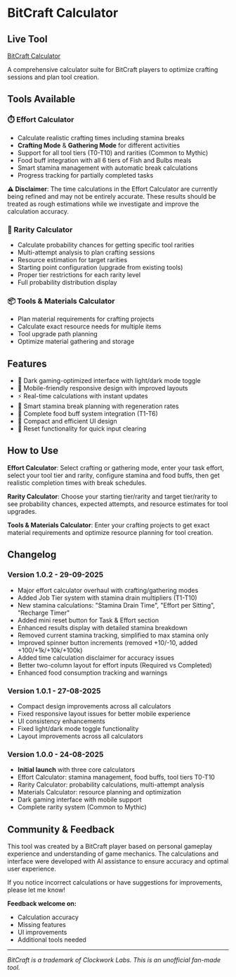 # BitCraft Calculator

## Live Tool
[BitCraft Calculator](https://zheavyofficial.github.io/BitCraft-Calculator/)

A comprehensive calculator suite for BitCraft players to optimize crafting sessions and plan tool creation.

## Tools Available

### ⏱️ Effort Calculator
- Calculate realistic crafting times including stamina breaks
- **Crafting Mode** & **Gathering Mode** for different activities
- Support for all tool tiers (T0-T10) and rarities (Common to Mythic)
- Food buff integration with all 6 tiers of Fish and Bulbs meals
- Smart stamina management with automatic break calculations
- Progress tracking for partially completed tasks

**⚠️ Disclaimer**: The time calculations in the Effort Calculator are currently being refined and may not be entirely accurate. These results should be treated as rough estimations while we investigate and improve the calculation accuracy.

### 💎 Rarity Calculator
- Calculate probability chances for getting specific tool rarities
- Multi-attempt analysis to plan crafting sessions
- Resource estimation for target rarities
- Starting point configuration (upgrade from existing tools)
- Proper tier restrictions for each rarity level
- Full probability distribution display

### 📦 Tools & Materials Calculator
- Plan material requirements for crafting projects
- Calculate exact resource needs for multiple items
- Tool upgrade path planning
- Optimize material gathering and storage

## Features
- 🌙 Dark gaming-optimized interface with light/dark mode toggle
- 📱 Mobile-friendly responsive design with improved layouts
- ⚡ Real-time calculations with instant updates
- 🔋 Smart stamina break planning with regeneration rates
- 🍖 Complete food buff system integration (T1-T6)
- 🎯 Compact and efficient UI design
- 🔄 Reset functionality for quick input clearing

## How to Use

**Effort Calculator**: Select crafting or gathering mode, enter your task effort, select your tool tier and rarity, configure stamina and food buffs, then get realistic completion times with break schedules.

**Rarity Calculator**: Choose your starting tier/rarity and target tier/rarity to see probability chances, expected attempts, and resource estimates for tool upgrades.

**Tools & Materials Calculator**: Enter your crafting projects to get exact material requirements and optimize resource planning for tool creation.

## Changelog

### Version 1.0.2 - 29-09-2025
- Major effort calculator overhaul with crafting/gathering modes
- Added Job Tier system with stamina drain multipliers (T1-T10)
- New stamina calculations: "Stamina Drain Time", "Effort per Sitting", "Recharge Timer"
- Added mini reset button for Task & Effort section
- Enhanced results display with detailed stamina breakdown
- Removed current stamina tracking, simplified to max stamina only
- Improved spinner button increments (removed +10/-10, added +100/+1k/+10k/+100k)
- Added time calculation disclaimer for accuracy issues
- Better two-column layout for effort inputs (Required vs Completed)
- Enhanced food consumption tracking and warnings

### Version 1.0.1 - 27-08-2025
- Compact design improvements across all calculators
- Fixed responsive layout issues for better mobile experience
- UI consistency enhancements
- Fixed light/dark mode toggle functionality
- Layout improvements across all calculators

### Version 1.0.0 - 24-08-2025
- **Initial launch** with three core calculators
- Effort Calculator: stamina management, food buffs, tool tiers T0-T10
- Rarity Calculator: probability calculations, multi-attempt analysis
- Materials Calculator: resource planning and optimization
- Dark gaming interface with mobile support
- Complete rarity system (Common to Mythic)

## Community & Feedback

This tool was created by a BitCraft player based on personal gameplay experience and understanding of game mechanics. The calculations and interface were developed with AI assistance to ensure accuracy and optimal user experience.

If you notice incorrect calculations or have suggestions for improvements, please let me know!

**Feedback welcome on:**
- Calculation accuracy
- Missing features
- UI improvements
- Additional tools needed

---

*BitCraft is a trademark of Clockwork Labs. This is an unofficial fan-made tool.*